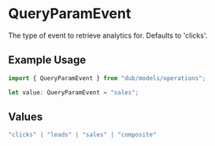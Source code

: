 # QueryParamEvent

The type of event to retrieve analytics for. Defaults to 'clicks'.

## Example Usage

```typescript
import { QueryParamEvent } from "dub/models/operations";

let value: QueryParamEvent = "sales";
```

## Values

```typescript
"clicks" | "leads" | "sales" | "composite"
```